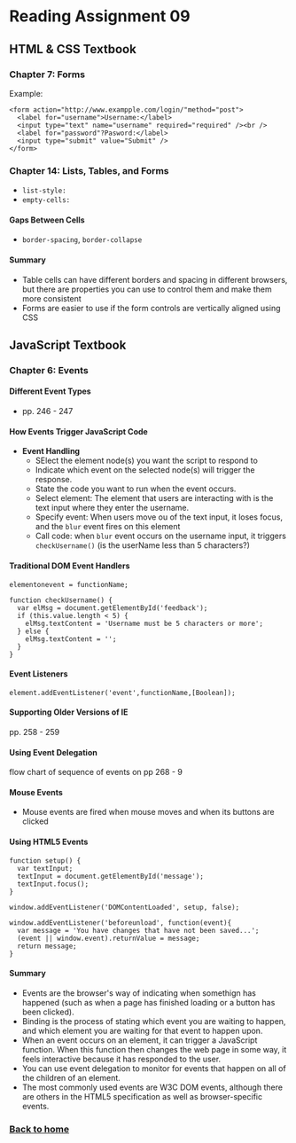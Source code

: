# Reading Assignment 09

## HTML & CSS Textbook

### Chapter 7: Forms

Example:

```
<form action="http://www.exampple.com/login/"method="post">
  <label for="username">Username:</label>
  <input type="text" name="username" required="required" /><br />
  <label for="password"?Pasword:</label>
  <input type="submit" value="Submit" />
</form>
```

### Chapter 14: Lists, Tables, and Forms

- `list-style:`
- `empty-cells:`

#### Gaps Between Cells

- `border-spacing`, `border-collapse`

#### Summary

- Table cells can have different borders and spacing in different browsers, but there are properties you can use to control them and make them more consistent
- Forms are easier to use if the form controls are vertically aligned using CSS

## JavaScript Textbook

### Chapter 6: Events

#### Different Event Types

- pp. 246 - 247

#### How Events Trigger JavaScript Code

- **Event Handling**
  - SElect the element node(s) you want the script to respond to
  - Indicate which event on the selected node(s) will trigger the response.
  - State the code you want to run when the event occurs.
  - Select element: The element that users are interacting with is the text input where they enter the username.
  - Specify event: When users move ou of the text input, it loses focus, and the `blur` event fires on this element
  - Call code: when `blur` event occurs on the username input, it triggers `checkUsername()` (is the userName less than 5 characters?)

#### Traditional DOM Event Handlers

```
elementonevent = functionName;
```

```
function checkUsername() {
  var elMsg = document.getElementById('feedback');
  if (this.value.length < 5) {
    elMsg.textContent = 'Username must be 5 characters or more';
  } else {
    elMsg.textContent = '';
  }
}
```

#### Event Listeners

```
element.addEventListener('event',functionName,[Boolean]);
```

#### Supporting Older Versions of IE

pp. 258 - 259

#### Using Event Delegation

flow chart of sequence of events on pp 268 - 9

#### Mouse Events

- Mouse events are fired when mouse moves and when its buttons are clicked

#### Using HTML5 Events

```
function setup() {
  var textInput;
  textInput = document.getElementById('message');
  textInput.focus();
}

window.addEventListener('DOMContentLoaded', setup, false);

window.addEventListener('beforeunload', function(event){
  var message = 'You have changes that have not been saved...';
  (event || window.event).returnValue = message;
  return message;
}
```

#### Summary

- Events are the browser's way of indicating when somethign has happened (such as when a page has finished loading or a button has been clicked).
- Binding is the process of stating which event you are waiting to happen, and which element you are waiting for that event to happen upon.
- When an event occurs on an element, it can trigger a JavaScript function. When this function then changes the web page in some way, it feels interactive because it has responded to the user.
- You can use event delegation to monitor for events that happen on all of the children of an element.
- The most commonly used events are W3C DOM events, although there are others in the HTML5 specification as well as browser-specific events.

### [Back to home](https://dcalhoun286.github.io/reading-notes/)
